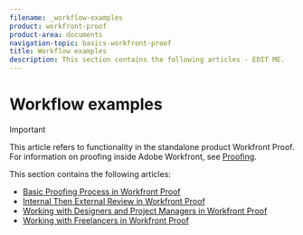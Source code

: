 ```yaml
---
filename: _workflow-examples
product: workfront-proof
product-area: documents
navigation-topic: basics-workfront-proof
title: Workflow examples
description: This section contains the following articles - EDIT ME.
---
```


# Workflow examples

>[!IMPORTANT]
>
>This article refers to functionality in the standalone product Workfront Proof. For information on proofing inside Adobe Workfront, see [Proofing](../../../review-and-approve-work/proofing/proofing.md).

This section contains the following articles:

* [Basic Proofing Process in Workfront Proof](../../../workfront-proof/wp-getstarted/workflow-examples/basic-proof-process.md) 
* [Internal Then External Review in Workfront Proof](../../../workfront-proof/wp-getstarted/workflow-examples/internal-external-review.md) 
* [Working with Designers and Project Managers in Workfront Proof](../../../workfront-proof/wp-getstarted/workflow-examples/work-designers-project-managers.md) 
* [Working with Freelancers in Workfront Proof](../../../workfront-proof/wp-getstarted/workflow-examples/work-freelancers.md)


